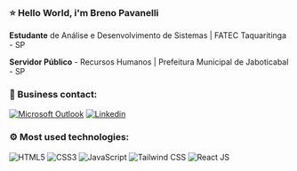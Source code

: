 ### ⭐ Hello World, i'm Breno Pavanelli
<p><strong>Estudante</strong> de Análise e Desenvolvimento de Sistemas | FATEC Taquaritinga - SP</p>
<p><strong>Servidor Público</strong> - Recursos Humanos | Prefeitura Municipal de Jaboticabal - SP</p>


<!--![Breno's GitHub stats](https://github-readme-stats.vercel.app/api?username=brenopavanelli&show_icons=true&theme=tokyonight)-->

### 📧 Business contact: 
[![Microsoft Outlook](https://img.shields.io/badge/Microsoft_Outlook-0078D4?style=for-the-badge&logo=microsoft-outlook&logoColor=white)](mailto:brenopavanelli@hotmail.com)
[![Linkedin](https://img.shields.io/badge/LinkedIn-0077B5?style=for-the-badge&logo=linkedin&logoColor=white)](https://www.linkedin.com/in/breno-pavanelli-1a36182b5/)

### ⚙️ Most used technologies:  

<div style="display: inline_block">
  <img align="center" alt="HTML5" src="https://img.shields.io/badge/HTML5-E34F26.svg?style=for-the-badge&logo=HTML5&logoColor=white">
  <img align="center" alt="CSS3" src="https://img.shields.io/badge/CSS3-1572B6.svg?style=for-the-badge&logo=CSS3&logoColor=white">
  <img align="center" alt="JavaScript" src="https://img.shields.io/badge/JavaScript-F7DF1E.svg?style=for-the-badge&logo=JavaScript&logoColor=black">
  <img align="center" alt="Tailwind CSS" src="https://img.shields.io/badge/Tailwind_CSS-grey?style=for-the-badge&logo=tailwind-css&logoColor=38B2AC">
  <img align="center" alt="React JS" src="https://img.shields.io/badge/-ReactJs-61DAFB?logo=react&logoColor=white&style=for-the-badge">
</div>
